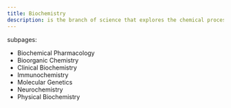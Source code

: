 ```yaml
---
title: Biochemistry
description: is the branch of science that explores the chemical processes within and related to living organisms (ref)
---
```


subpages:
- Biochemical Pharmacology
- Bioorganic Chemistry
- Clinical Biochemistry
- Immunochemistry
- Molecular Genetics
- Neurochemistry
- Physical Biochemistry
